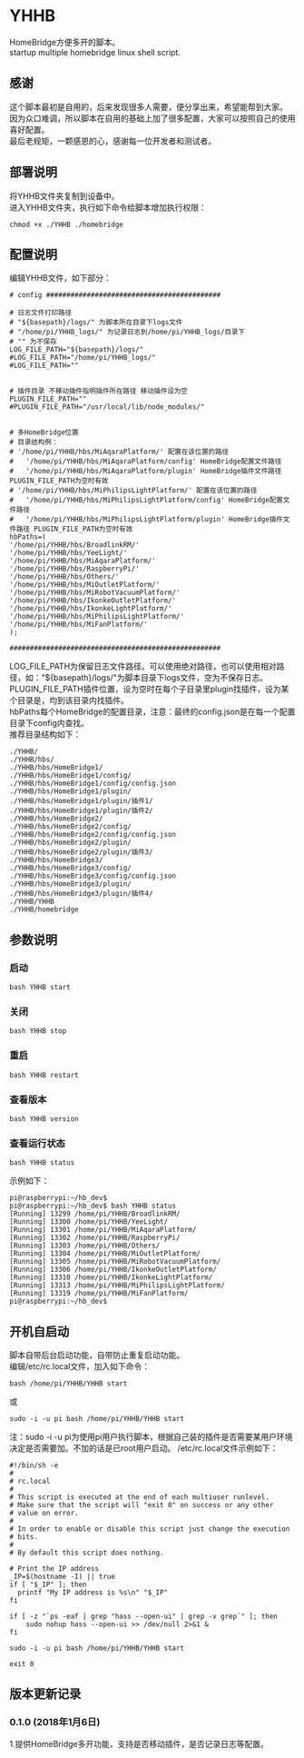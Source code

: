 # YHHB
    
HomeBridge方便多开的脚本。    
startup multiple homebridge linux shell script.    
   
## 感谢   
这个脚本最初是自用的，后来发现很多人需要，便分享出来，希望能帮到大家。    
因为众口难调，所以脚本在自用的基础上加了很多配置，大家可以按照自己的使用喜好配置。    
最后老规矩，一颗感恩的心，感谢每一位开发者和测试者。    

## 部署说明
将YHHB文件夹复制到设备中。    
进入YHHB文件夹，执行如下命令给脚本增加执行权限：    
```
chmod +x ./YHHB ./homebridge
```

## 配置说明    
编辑YHHB文件，如下部分：
```
# config ###########################################

# 日志文件打印路径
# "${basepath}/logs/" 为脚本所在目录下logs文件
# "/home/pi/YHHB_logs/" 为记录日志到/home/pi/YHHB_logs/目录下
# "" 为不保存
LOG_FILE_PATH="${basepath}/logs/"
#LOG_FILE_PATH="/home/pi/YHHB_logs/"
#LOG_FILE_PATH=""


# 插件目录 不移动插件指明插件所在路径 移动插件设为空
PLUGIN_FILE_PATH=""
#PLUGIN_FILE_PATH="/usr/local/lib/node_modules/"


# 多HomeBridge位置 
# 目录结构例：
# '/home/pi/YHHB/hbs/MiAqaraPlatform/' 配置在该位置的路径
#   '/home/pi/YHHB/hbs/MiAqaraPlatform/config' HomeBridge配置文件路径
#   '/home/pi/YHHB/hbs/MiAqaraPlatform/plugin' HomeBridge插件文件路径 PLUGIN_FILE_PATH为空时有效
# '/home/pi/YHHB/hbs/MiPhilipsLightPlatform/' 配置在该位置的路径
#   '/home/pi/YHHB/hbs/MiPhilipsLightPlatform/config' HomeBridge配置文件路径
#   '/home/pi/YHHB/hbs/MiPhilipsLightPlatform/plugin' HomeBridge插件文件路径 PLUGIN_FILE_PATH为空时有效
hbPaths=(
'/home/pi/YHHB/hbs/BroadlinkRM/'
'/home/pi/YHHB/hbs/YeeLight/'
'/home/pi/YHHB/hbs/MiAqaraPlatform/'
'/home/pi/YHHB/hbs/RaspberryPi/'
'/home/pi/YHHB/hbs/Others/'
'/home/pi/YHHB/hbs/MiOutletPlatform/'
'/home/pi/YHHB/hbs/MiRobotVacuumPlatform/'
'/home/pi/YHHB/hbs/IkonkeOutletPlatform/'
'/home/pi/YHHB/hbs/IkonkeLightPlatform/'
'/home/pi/YHHB/hbs/MiPhilipsLightPlatform/'
'/home/pi/YHHB/hbs/MiFanPlatform/'
);

####################################################
```
LOG_FILE_PATH为保留日志文件路径。可以使用绝对路径，也可以使用相对路径，如："${basepath}/logs/"为脚本目录下logs文件，空为不保存日志。    
PLUGIN_FILE_PATH插件位置，设为空时在每个子目录里plugin找插件，设为某个目录是，均到该目录内找插件。    
hbPaths每个HomeBridge的配置目录，注意：最终的config.json是在每一个配置目录下config内查找。    
推荐目录结构如下：
```
./YHHB/
./YHHB/hbs/
./YHHB/hbs/HomeBridge1/
./YHHB/hbs/HomeBridge1/config/
./YHHB/hbs/HomeBridge1/config/config.json
./YHHB/hbs/HomeBridge1/plugin/
./YHHB/hbs/HomeBridge1/plugin/插件1/
./YHHB/hbs/HomeBridge1/plugin/插件2/
./YHHB/hbs/HomeBridge2/
./YHHB/hbs/HomeBridge2/config/
./YHHB/hbs/HomeBridge2/config/config.json
./YHHB/hbs/HomeBridge2/plugin/
./YHHB/hbs/HomeBridge2/plugin/插件3/
./YHHB/hbs/HomeBridge3/
./YHHB/hbs/HomeBridge3/config/
./YHHB/hbs/HomeBridge3/config/config.json
./YHHB/hbs/HomeBridge3/plugin/
./YHHB/hbs/HomeBridge3/plugin/插件4/
./YHHB/YHHB
./YHHB/homebridge
```

## 参数说明
### 启动
```
bash YHHB start
```
### 关闭
```
bash YHHB stop
```
### 重启
```
bash YHHB restart
```
### 查看版本
```
bash YHHB version
```
### 查看运行状态
```
bash YHHB status
```
示例如下：    
```
pi@raspberrypi:~/hb_dev$ 
pi@raspberrypi:~/hb_dev$ bash YHHB status
[Running] 13299 /home/pi/YHHB/BroadlinkRM/
[Running] 13300 /home/pi/YHHB/YeeLight/
[Running] 13301 /home/pi/YHHB/MiAqaraPlatform/
[Running] 13302 /home/pi/YHHB/RaspberryPi/
[Running] 13303 /home/pi/YHHB/Others/
[Running] 13304 /home/pi/YHHB/MiOutletPlatform/
[Running] 13305 /home/pi/YHHB/MiRobotVacuumPlatform/
[Running] 13306 /home/pi/YHHB/IkonkeOutletPlatform/
[Running] 13310 /home/pi/YHHB/IkonkeLightPlatform/
[Running] 13313 /home/pi/YHHB/MiPhilipsLightPlatform/
[Running] 13319 /home/pi/YHHB/MiFanPlatform/
pi@raspberrypi:~/hb_dev$ 
```

## 开机自启动
脚本自带后台启动功能，自带防止重复启动功能。    
编辑/etc/rc.local文件，加入如下命令：    
```
bash /home/pi/YHHB/YHHB start
```
或    
```
sudo -i -u pi bash /home/pi/YHHB/YHHB start
```
注：sudo -i -u pi为使用pi用户执行脚本，根据自己装的插件是否需要某用户环境决定是否需要加。不加的话是已root用户启动。
/etc/rc.local文件示例如下：
```
#!/bin/sh -e
#
# rc.local
#
# This script is executed at the end of each multiuser runlevel.
# Make sure that the script will "exit 0" on success or any other
# value on error.
#
# In order to enable or disable this script just change the execution
# bits.
#
# By default this script does nothing.

# Print the IP address
_IP=$(hostname -I) || true
if [ "$_IP" ]; then
  printf "My IP address is %s\n" "$_IP"
fi

if [ -z "`ps -eaf | grep "hass --open-ui" | grep -v grep`" ]; then
    sudo nohup hass --open-ui >> /dev/null 2>&1 &
fi

sudo -i -u pi bash /home/pi/YHHB/YHHB start

exit 0
```
## 版本更新记录
### 0.1.0 (2018年1月6日)
1.提供HomeBridge多开功能，支持是否移动插件，是否记录日志等配置。   